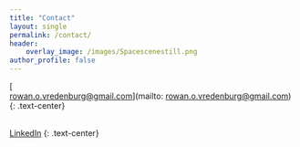 ```yaml
---
title: "Contact"
layout: single
permalink: /contact/
header:
    overlay_image: /images/Spacescenestill.png
author_profile: false
---
```

<!-- Please contact me at rowan.o.vredenburg@gmail.com with any inquiries
{: .text-center} -->

[<i class="fas fa-fw fa-envelope-square"></i> <br>rowan.o.vredenburg@gmail.com](mailto: rowan.o.vredenburg@gmail.com)
{: .text-center}

[<i class="fab fa-fw fa-linkedin"></i> <br>LinkedIn](mhttps://www.linkedin.com/in/rowan-vredenburg-4ab372100/)
{: .text-center}

<!-- <div class="contact-center">
    <a href="mailto: rowan.o.vredenburg@gmail.com">
        <i class="fas fa-fw fa-envelope-square"></i>
        rowan.o.vredenburg@gmail.com
    </a>
    <br>
    <a href="https://www.linkedin.com/in/rowan-vredenburg-4ab372100/">
        <i class="fab fa-fw fa-linkedin"></i>
        LinkedIn
    </a>
</div> -->

